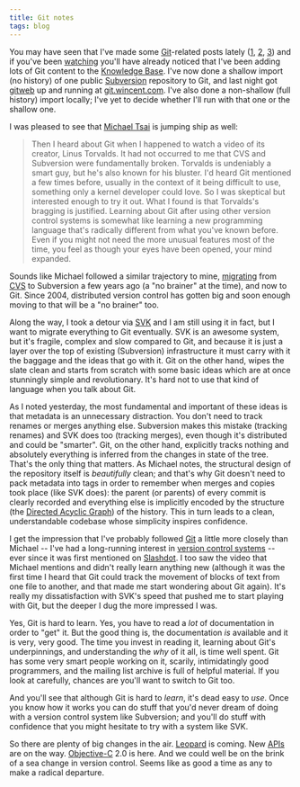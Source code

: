 ```yaml
---
title: Git notes
tags: blog
---
```


You may have seen that I've made some [Git](http://www.wincent.com/knowledge-base/Git)-related posts lately ([1](http://www.wincent.com/a/about/wincent/weblog/archives/2007/07/musings_on_subv.php), [2](http://www.wincent.com/a/about/wincent/weblog/archives/2007/07/git_changes.php), [3](http://www.wincent.com/a/about/wincent/weblog/archives/2007/07/a_look_back_bra.php)) and if you've been [watching](http://www.wincent.com/knowledge-base/Special:Recentchanges) you'll have already noticed that I've been adding lots of Git content to the [Knowledge Base](http://www.wincent.com/knowledge-base/Knowledge%20Base). I've now done a shallow import (no history) of one public [Subversion](http://www.wincent.com/knowledge-base/Subversion) repository to Git, and last night got [gitweb](http://www.wincent.com/knowledge-base/gitweb) up and running at [git.wincent.com](http://git.wincent.com/). I've also done a non-shallow (full history) import locally; I've yet to decide whether I'll run with that one or the shallow one.

I was pleased to see that [Michael Tsai](http://mjtsai.com/blog/2007/07/15/subversion-to-git/) is jumping ship as well:

> Then I heard about Git when I happened to watch a video of its creator, Linus Torvalds. It had not occurred to me that CVS and Subversion were fundamentally broken. Torvalds is undeniably a smart guy, but he's also known for his bluster. I'd heard Git mentioned a few times before, usually in the context of it being difficult to use, something only a kernel developer could love. So I was skeptical but interested enough to try it out. What I found is that Torvalds's bragging is justified. Learning about Git after using other version control systems is somewhat like learning a new programming language that's radically different from what you've known before. Even if you might not need the more unusual features most of the time, you feel as though your eyes have been opened, your mind expanded.

Sounds like Michael followed a similar trajectory to mine, [migrating](http://mjtsai.com/blog/2004/08/30/cvs2svn/) from [CVS](http://www.wincent.com/knowledge-base/CVS) to Subversion a few years ago (a "no brainer" at the time), and now to Git. Since 2004, distributed version control has gotten big and soon enough moving to that will be a "no brainer" too.

Along the way, I took a detour via [SVK](http://www.wincent.com/knowledge-base/SVK) and I am still using it in fact, but I want to migrate everything to Git eventually. SVK is an awesome system, but it's fragile, complex and slow compared to Git, and because it is just a layer over the top of existing (Subversion) infrastructure it must carry with it the baggage and the ideas that go with it. Git on the other hand, wipes the slate clean and starts from scratch with some basic ideas which are at once stunningly simple and revolutionary. It's hard not to use that kind of language when you talk about Git.

As I noted yesterday, the most fundamental and important of these ideas is that metadata is an unnecessary distraction. You don't need to track renames or merges anything else. Subversion makes this mistake (tracking renames) and SVK does too (tracking merges), even though it's distributed and could be "smarter". Git, on the other hand, explicitly tracks nothing and absolutely everything is inferred from the changes in state of the tree. That's the only thing that matters. As Michael notes, the structural design of the repository itself is _beautifully_ clean; and that's why Git doesn't need to pack metadata into tags in order to remember when merges and copies took place (like SVK does): the parent (or parents) of every commit is clearly recorded and everything else is implicitly encoded by the structure (the [Directed Acyclic Graph](http://eagain.net/articles/git-for-computer-scientists/)) of the history. This in turn leads to a clean, understandable codebase whose simplicity inspires confidence.

I get the impression that I've probably followed [Git](http://www.wincent.com/knowledge-base/Git) a little more closely than Michael -- I've had a long-running interest in [version control systems](http://www.wincent.com/knowledge-base/version%20control%20systems) -- ever since it was first mentioned on [Slashdot](http://www.wincent.com/knowledge-base/Slashdot). I too saw the video that Michael mentions and didn't really learn anything new (although it was the first time I heard that Git could track the movement of blocks of text from one file to another, and that made me start wondering about Git again). It's really my dissatisfaction with SVK's speed that pushed me to start playing with Git, but the deeper I dug the more impressed I was.

Yes, Git is hard to learn. Yes, you have to read a _lot_ of documentation in order to "get" it. But the good thing is, the documentation _is_ available and it is very, very good. The time you invest in reading it, learning about Git's underpinnings, and understanding the _why_ of it all, is time well spent. Git has some very smart people working on it, scarily, intimidatingly good programmers, and the mailing list archive is full of helpful material. If you look at carefully, chances are you'll want to switch to Git too.

And you'll see that although Git is hard to _learn_, it's dead easy to _use_. Once you know how it works you can do stuff that you'd never dream of doing with a version control system like Subversion; and you'll do stuff with confidence that you might hesitate to try with a system like SVK.

So there are plenty of big changes in the air. [Leopard](http://www.wincent.com/knowledge-base/Leopard) is coming. New [APIs](http://www.wincent.com/knowledge-base/APIs) are on the way. [Objective-C](http://www.wincent.com/knowledge-base/Objective-C) 2.0 is here. And we could well be on the brink of a sea change in version control. Seems like as good a time as any to make a radical departure.
